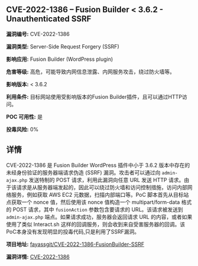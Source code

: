 ## CVE-2022-1386 – Fusion Builder < 3.6.2 - Unauthenticated SSRF

**漏洞编号:** CVE-2022-1386

**漏洞类型:** Server-Side Request Forgery (SSRF)

**影响应用:** Fusion Builder (WordPress plugin)

**危害等级:** 高危，可能导致内网信息泄露、内网服务攻击，绕过防火墙等。

**影响版本:** < 3.6.2

**利用条件:** 目标网站使用受影响版本的Fusion Builder插件，且可以通过HTTP访问。

**POC 可用性:** 是

**投毒风险:** 0%

## 详情

CVE-2022-1386 是 Fusion Builder WordPress 插件中小于 3.6.2 版本中存在的未经身份验证的服务器端请求伪造 (SSRF) 漏洞。攻击者可以通过向 `admin-ajax.php` 发送特制的 POST 请求，利用此漏洞向任意 URL 发送 HTTP 请求。由于该请求是从服务器端发起的，因此可以绕过防火墙和访问控制措施，访问内部网络服务，例如获取 AWS EC2 元数据，扫描内部端口等。PoC 脚本首先从目标站点获取一个 nonce 值，然后使用该 nonce 值构造一个 multipart/form-data 格式的 POST 请求，其中 `fusionAction` 参数包含要请求的 URL。该请求被发送到 `admin-ajax.php` 端点。如果请求成功，服务器会返回请求 URL 的内容，或者如果使用了类似 Interact.sh 这样的回调服务，则会收到来自受害服务器的回调。该PoC本身没有发现明显的投毒代码,只是利用了SSRF漏洞。

**项目地址:** [fayassgit/CVE-2022-1386-FusionBuilder-SSRF](https://github.com/fayassgit/CVE-2022-1386-FusionBuilder-SSRF)

**漏洞详情:** [CVE-2022-1386](https://nvd.nist.gov/vuln/detail/CVE-2022-1386)
